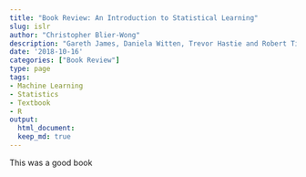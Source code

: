 ```yaml
---
title: "Book Review: An Introduction to Statistical Learning"
slug: islr
author: "Christopher Blier-Wong"
description: "Gareth James, Daniela Witten, Trevor Hastie and Robert Tibshirani"
date: '2018-10-16'
categories: ["Book Review"]
type: page
tags: 
- Machine Learning
- Statistics
- Textbook
- R
output:
  html_document:
  keep_md: true
---
```

  
  This was a good book

